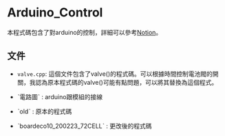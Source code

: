 # Arduino_Control

本程式碼包含了對arduino的控制，詳細可以參考[Notion](https://www.notion.so/Arduino-trace-code-697287b039d5439dbd13ebdabb0b6dad#9cbff0aa142a460b8e604e2f174582f1)。

## 文件

- `valve.cpp`: 這個文件包含了valve()的程式碼。可以根據時間控制電池閥的開關，我認為原本程式碼的valve()可能有點問題，可以將其替換為這個程式。

- ˋ電路圖ˋ : arduino跟模組的接線

- ˋoldˋ : 原本的程式碼

- ˋboardeco10_200223_72CELLˋ : 更改後的程式碼



